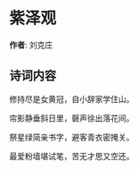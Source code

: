 # 紫泽观

**作者**: 刘克庄

## 诗词内容

修持尽是女黄冠，自小辞家学住山。

帘影静垂斜日里，磬声徐出落花间。

祭星绿简亲书字，避客青衣密掩关。

最爱粉墙堪试笔，苦无才思又空还。

